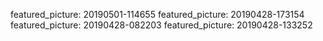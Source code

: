 featured_picture: 20190501-114655
featured_picture: 20190428-173154
featured_picture: 20190428-082203
featured_picture: 20190428-133252
